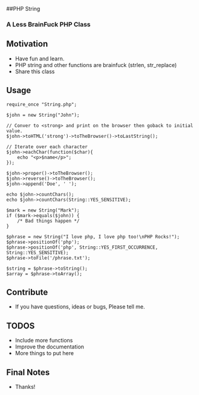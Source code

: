 ##PHP String
### A Less BrainFuck PHP Class 

## Motivation

* Have fun and learn.
* PHP string and other functions are brainfuck (strlen, str_replace)
* Share this class

## Usage
```
require_once "String.php";

$john = new String("John");

// Conver to <strong> and print on the browser then goback to initial value.
$john->toHTML('strong')->toTheBrowser()->toLastString();

// Iterate over each character
$john->eachChar(function($char){
    echo "<p>$name</p>";
});

$john->proper()->toTheBrowser();
$john->reverse()->toTheBrowser();
$john->append('Doe', ' ');

echo $john->countChars();
echo $john->countChars(String::YES_SENSITIVE);

$mark = new String("Mark");
if ($mark->equals($john)) {
    /* Bad things happen */
}

$phrase = new String("I love php, I love php too!\nPHP Rocks!");
$phrase->positionOf('php');
$phrase->positionOf('php', String::YES_FIRST_OCCURRENCE, String::YES_SENSITIVE);
$phrase->toFile('/phrase.txt');

$string = $phrase->toString();
$array = $phrase->toArray();
```

## Contribute
* If you have questions, ideas or bugs, Please tell me.

## TODOS
* Include more functions
* Improve the documentation
* More things to put here

## Final Notes
* Thanks!


